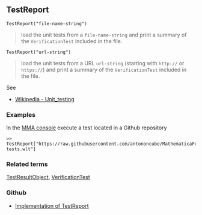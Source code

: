 ## TestReport

```
TestReport("file-name-string")
```

> load the unit tests from a `file-name-string` and print a summary of the `VerificationTest` included in the file. 

```
TestReport("url-string")
```

> load the unit tests from a URL `url-string` (starting with `http://` or `https://`) and print a summary of the `VerificationTest` included in the file. 

See
* [Wikipedia - Unit_testing](https://en.wikipedia.org/wiki/Unit_testing)

### Examples

In the [MMA console](https://github.com/axkr/symja_android_library/wiki/MMA-console-usage) execute a test located in a Github repository

```
>> TestReport["https://raw.githubusercontent.com/antononcube/MathematicaForPrediction/master/UnitTests/SSparseMatrix-tests.wlt"]

```

### Related terms 
[TestResultObject](TestResultObject.md), [VerificationTest](VerificationTest.md)

### Github

* [Implementation of TestReport](https://github.com/axkr/symja_android_library/blob/master/symja_android_library/matheclipse-core/src/main/java/org/matheclipse/core/builtin/UnitTestingFunctions.java#L46) 
